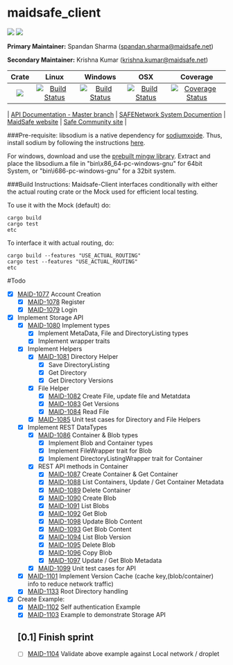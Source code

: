 # maidsafe_client

[![](https://img.shields.io/badge/Project%20SAFE-Approved-green.svg)](http://maidsafe.net/applications) [![](https://img.shields.io/badge/License-GPL3-green.svg)](https://github.com/maidsafe/crust/blob/master/COPYING)


**Primary Maintainer:**     Spandan Sharma (spandan.sharma@maidsafe.net)

**Secondary Maintainer:**   Krishna Kumar (krishna.kumar@maidsafe.net)

|Crate|Linux|Windows|OSX|Coverage|
|:------:|:-------:|:-------:|:-------:|:-------:|
|[![](http://meritbadge.herokuapp.com/maidsafe_client)](https://crates.io/crates/maidsafe_client)|[![Build Status](https://travis-ci.org/maidsafe/maidsafe_client.svg?branch=master)](https://travis-ci.org/maidsafe/maidsafe_client)|[![Build Status](http://ci.maidsafe.net:8080/buildStatus/icon?job=maidsafe_client_win64_status_badge)](http://ci.maidsafe.net:8080/job/maidsafe_client_win64_status_badge/)|[![Build Status](http://ci.maidsafe.net:8080/buildStatus/icon?job=maidsafe_client_osx_status_badge)](http://ci.maidsafe.net:8080/job/maidsafe_client_osx_status_badge/)|[![Coverage Status](https://coveralls.io/repos/maidsafe/maidsafe_client/badge.svg?branch=master)](https://coveralls.io/r/maidsafe/maidsafe_client?branch=master)|

| [API Documentation - Master branch](http://maidsafe.github.io/maidsafe_client/) | [SAFENetwork System Documention](http://systemdocs.maidsafe.net/) | [MaidSafe website](http://www.maidsafe.net) | [Safe Community site](https://forum.safenetwork.io) |


###Pre-requisite:
libsodium is a native dependency for [sodiumxoide](https://github.com/dnaq/sodiumoxide). Thus, install sodium by following the instructions [here](http://doc.libsodium.org/installation/index.html).

For windows, download and use the [prebuilt mingw library](https://download.libsodium.org/libsodium/releases/libsodium-1.0.2-mingw.tar.gz).
Extract and place the libsodium.a file in "bin\x86_64-pc-windows-gnu" for 64bit System, or "bin\i686-pc-windows-gnu" for a 32bit system.

###Build Instructions:
Maidsafe-Client interfaces conditionally with either the actual routing crate or the Mock used for efficient local testing.

To use it with the Mock (default) do:
```
cargo build
cargo test
etc
```

To interface it with actual routing, do:
```
cargo build --features "USE_ACTUAL_ROUTING"
cargo test --features "USE_ACTUAL_ROUTING"
etc
```

#Todo
- [X] [MAID-1077](https://maidsafe.atlassian.net/browse/MAID-1077) Account Creation
    - [X] [MAID-1078](https://maidsafe.atlassian.net/browse/MAID-1078) Register
    - [X] [MAID-1079](https://maidsafe.atlassian.net/browse/MAID-1079) Login
- [X] Implement Storage API
    - [X] [MAID-1080](https://maidsafe.atlassian.net/browse/MAID-1080) Implement types
        - [X] Implement MetaData, File and DirectoryListing types
        - [X] Implement wrapper traits
    - [X] Implement Helpers
        - [X] [MAID-1081](https://maidsafe.atlassian.net/browse/MAID-1081) Directory Helper
            - [X] Save DirectoryListing
            - [X] Get Directory
            - [X] Get Directory Versions
        - [X] File Helper
            - [X] [MAID-1082](https://maidsafe.atlassian.net/browse/MAID-1082) Create File, update file and Metatdata
            - [X] [MAID-1083](https://maidsafe.atlassian.net/browse/MAID-1083) Get Versions
            - [X] [MAID-1084](https://maidsafe.atlassian.net/browse/MAID-1084) Read File
        - [X] [MAID-1085](https://maidsafe.atlassian.net/browse/MAID-1085) Unit test cases for Directory and File Helpers
    - [X] Implement REST DataTypes
        - [X] [MAID-1086](https://maidsafe.atlassian.net/browse/MAID-1086) Container & Blob types
            - [X] Implement Blob and Container types
            - [X] Implement FileWrapper trait for Blob
            - [X] Implement DirectoryListingWrapper trait for Container
        - [X] REST API methods in Container
            - [X] [MAID-1087](https://maidsafe.atlassian.net/browse/MAID-1087) Create Container & Get Container
            - [X] [MAID-1088](https://maidsafe.atlassian.net/browse/MAID-1088) List Containers, Update / Get Container Metadata
            - [X] [MAID-1089](https://maidsafe.atlassian.net/browse/MAID-1089) Delete Container
            - [X] [MAID-1090](https://maidsafe.atlassian.net/browse/MAID-1090) Create Blob
            - [X] [MAID-1091](https://maidsafe.atlassian.net/browse/MAID-1091) List Blobs
            - [X] [MAID-1092](https://maidsafe.atlassian.net/browse/MAID-1092) Get Blob
            - [X] [MAID-1098](https://maidsafe.atlassian.net/browse/MAID-1098) Update Blob Content
            - [X] [MAID-1093](https://maidsafe.atlassian.net/browse/MAID-1093) Get Blob Content
            - [X] [MAID-1094](https://maidsafe.atlassian.net/browse/MAID-1094) List Blob Version
            - [X] [MAID-1095](https://maidsafe.atlassian.net/browse/MAID-1095) Delete Blob
            - [X] [MAID-1096](https://maidsafe.atlassian.net/browse/MAID-1096) Copy Blob
            - [X] [MAID-1097](https://maidsafe.atlassian.net/browse/MAID-1097) Update / Get Blob Metadata
        - [X] [MAID-1099](https://maidsafe.atlassian.net/browse/MAID-1099) Unit test cases for API
    - [X] [MAID-1101](https://maidsafe.atlassian.net/browse/MAID-1101) Implement Version Cache (cache key,(blob/container) info to reduce network traffic)
    - [X] [MAID-1133](https://maidsafe.atlassian.net/browse/MAID-1133) Root Directory handling
- [X] Create Example:
    - [X] [MAID-1102](https://maidsafe.atlassian.net/browse/MAID-1102) Self authentication Example
    - [X] [MAID-1103](https://maidsafe.atlassian.net/browse/MAID-1103) Example to demonstrate Storage API

    ## [0.1] Finish sprint
    - [ ] [MAID-1104](https://maidsafe.atlassian.net/browse/MAID-1104) Validate above example against Local network / droplet

